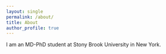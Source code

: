 ```yaml
---
layout: single
permalink: /about/
title: About
author_profile: true
---
```


I am an MD-PhD student at Stony Brook University in New York.
